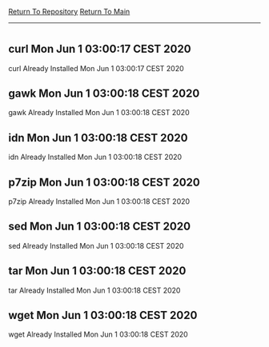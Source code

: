 [Return To Repository](https://github.com/bast69/piholeparser/)
[Return To Main](https://github.com/bast69/piholeparser/blob/master/RecentRunLogs/Mainlog.md)
____________________________________
# 
## curl Mon Jun  1 03:00:17 CEST 2020
curl Already Installed Mon Jun  1 03:00:17 CEST 2020
## gawk Mon Jun  1 03:00:18 CEST 2020
gawk Already Installed Mon Jun  1 03:00:18 CEST 2020
## idn Mon Jun  1 03:00:18 CEST 2020
idn Already Installed Mon Jun  1 03:00:18 CEST 2020
## p7zip Mon Jun  1 03:00:18 CEST 2020
p7zip Already Installed Mon Jun  1 03:00:18 CEST 2020
## sed Mon Jun  1 03:00:18 CEST 2020
sed Already Installed Mon Jun  1 03:00:18 CEST 2020
## tar Mon Jun  1 03:00:18 CEST 2020
tar Already Installed Mon Jun  1 03:00:18 CEST 2020
## wget Mon Jun  1 03:00:18 CEST 2020
wget Already Installed Mon Jun  1 03:00:18 CEST 2020
